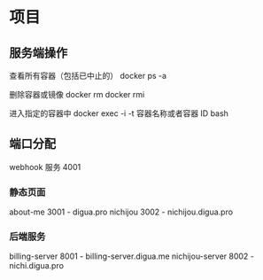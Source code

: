 # 项目

## 服务端操作

查看所有容器（包括已中止的）
docker ps -a

删除容器或镜像
docker rm <docker container id>
docker rmi <docker image id>

进入指定的容器中
docker exec -i -t 容器名称或者容器 ID bash

## 端口分配

webhook 服务 4001

### 静态页面

about-me 3001 - digua.pro
nichijou 3002 - nichijou.digua.pro

### 后端服务

billing-server 8001 - billing-server.digua.me
nichijou-server 8002 - nichi.digua.pro

